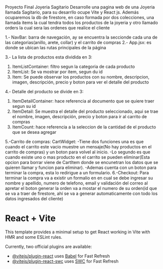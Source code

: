Proyecto Final Joyeria Sagitario
Desarrolle una pagina web de una Joyeria llamada Sagitario, para su desarrllo ocupe Vite y React js. Además ocuparemos la db de firestore, en caso formada por dos colecciones, una llamada items la cual tendra todos los productos de la joyeria y otro llamado orders la cual sera las ordenes que realice el cliente

1.- NavBar: barra de navegación, ay se encuentra la seccionde cada una de las categorias(anillo, arete, collar) y el carrito de compras
2.- App.jsx: es donde se ubican las rutas principales de la página

3.- La lista de productos esta dividida en 3:

1. ItemListContainer: filtro segun la categoria de cada producto
2. ItemList: Se va mostrar por item, segun du id
3. Item: Se puede observar los productos con su nombre, descripcion, imagen, descripción, precio y boton para ver el detalle del producto

4.- Detalle del producto se divide en 3:

1. ItemDetailContainer: hace referencia al documento que se quiere traer segun su id
2. ItemDetail: Se muestra el detalle del producto seleccionado, aqui se trae el nombre, imagen, descripción, precio y boton para ir al carrito de compras
3. ItemCount: hace referencia a la seleccion de la cantidad de el producto que se desea agregar

5.-Carrito de compras:
CartWidget: -Tiene dos funciones una es que cuando el carrito este vacio muestre un mensaje(No hay productos en el carrito de compras) y un boton para volvel al inicio.
-Lo segundo es que cuando existe uno o mas producto en el carrito se pueden eliminar(Esta opcion para borrar viene de CartItem donde se encunetran los datos que se quieren llamar y funcion para eliminar).
-Ademas cuenta con un boton para terminar la compra, esta lo redirigue a un formulario.
6.-Checkout: Para terminar la compra va a existir un formalio en en cual se debe ingresar su nombre y apellido, numero de telefono, email y validación del correo al apretar el boton generar la orden
va a mostar el numero de su orden(id que se va a traer de firestore, ahí se va a generar automaticamente con todo los datos ingresados del cliente)

# React + Vite

This template provides a minimal setup to get React working in Vite with HMR and some ESLint rules.

Currently, two official plugins are available:

- [@vitejs/plugin-react](https://github.com/vitejs/vite-plugin-react/blob/main/packages/plugin-react/README.md) uses [Babel](https://babeljs.io/) for Fast Refresh
- [@vitejs/plugin-react-swc](https://github.com/vitejs/vite-plugin-react-swc) uses [SWC](https://swc.rs/) for Fast Refresh
